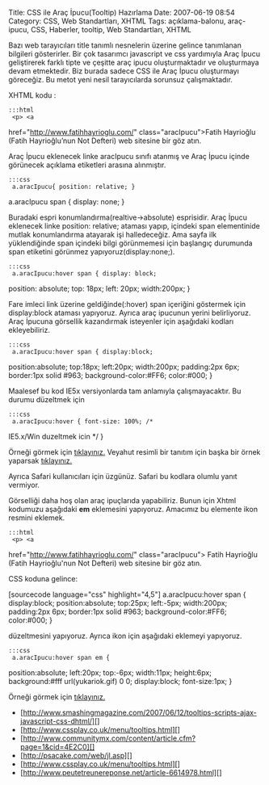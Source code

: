 Title: CSS ile Araç İpucu(Tooltip) Hazırlama
Date: 2007-06-19 08:54
Category: CSS, Web Standartları, XHTML
Tags: açıklama-balonu, araç-ipucu, CSS, Haberler, tooltip, Web Standartları, XHTML

Bazı web tarayıcıları title tanımlı nesnelerin üzerine gelince
tanımlanan bilgileri gösterirler. Bir çok tasarımcı javascript ve css
yardımıyla Araç İpucu geliştirerek farklı tipte ve çeşitte araç ipucu
oluşturmaktadır ve oluşturmaya devam etmektedir. Biz burada sadece CSS
ile Araç İpucu oluşturmayı göreceğiz. Bu metot yeni nesil tarayıcılarda
sorunsuz çalışmaktadır. <!--more-->

XHTML kodu :

	:::html
	 <p> <a
href="http://www.fatihhayrioglu.com/" class="aracIpucu">Fatih
Hayrioğlu<span> (Fatih Hayrioğlu’nun Not Defteri) </span></a> web
sitesine bir göz atın. </p> 

Araç İpucu eklenecek linke aracIpucu sınıfı atanmış ve Araç İpucu içinde
görünecek açıklama <span> etiketleri arasına alınmıştır.

	:::css
	 a.aracIpucu{ position: relative; }
a.aracIpucu span { display: none; } 

Buradaki espri konumlandırma(realtive->absolute) esprisidir. Araç İpucu
eklenecek linke position: relative; ataması yapıp, içindeki span
elementinide mutlak konumlandırma atayarak işi halledeceğiz. Ama sayfa
ilk yüklendiğinde span içindeki bilgi görünmemesi için başlangıç
durumunda span etiketini görünmez yapıyoruz(display:none;).

	:::css
	 a.aracIpucu:hover span { display: block;
position: absolute; top: 18px; left: 20px; width:200px; } 

Fare imleci link üzerine geldiğinde(:hover) span içeriğini göstermek
için display:block ataması yapıyoruz. Ayrıca araç ipucunun yerini
belirliyoruz. Araç İpucuna görsellik kazandırmak isteyenler için
aşağıdaki kodları ekleyebiliriz.

	:::css
	 a.aracIpucu:hover span { display:block;
position:absolute; top:18px; left:20px; width:200px; padding:2px 6px;
border:1px solid #963; background-color:#FF6; color:#000; }


Maalesef bu kod IE5x versiyonlarda tam anlamıyla çalışmayacaktır. Bu
durumu düzeltmek için

	:::css
	 a.aracIpucu:hover { font-size: 100%; /*
IE5.x/Win duzeltmek icin */ } 

Örneği görmek için [tıklayınız.][] Veyahut resimli bir tanıtım için
başka bir örnek yaparsak [tıklayınız.][1]

Ayrıca Safari kullanıcıları için üzgünüz. Safari bu kodlara olumlu yanıt
vermiyor.

Görselliği daha hoş olan araç ipuçlarıda yapabiliriz. Bunun için Xhtml
kodumuzu aşağıdaki **em** eklemesini yapıyoruz. Amacımız bu elemente
ikon resmini eklemek.

	:::html
	 <p> <a
href="http://www.fatihhayrioglu.com/" class="aracIpucu"> Fatih
Hayrioğlu<span><em></em> (Fatih Hayrioğlu'nun Not Defteri)
</span></a> web sitesine bir göz atın. </p> 

CSS koduna gelince:

[sourcecode language="css" highlight="4,5"] a.aracIpucu:hover span {
display:block; position:absolute; top:25px; left:-5px; width:200px;
padding:2px 6px; border:1px solid #963; background-color:#FF6;
color:#000; } 

düzeltmesini yapıyoruz. Ayrıca ikon için aşağıdaki eklemeyi yapıyoruz.

	:::css
	 a.aracIpucu:hover span em {
position:absolute; left:20px; top:-6px; width:11px; height:6px;
background:#fff url(yukariok.gif) 0 0; display:block; font-size:1px; }


Örneği görmek için [tıklayınız.][2]

-   [http://www.smashingmagazine.com/2007/06/12/tooltips-scripts-ajax-javascript-css-dhtml/][]
-   [http://www.cssplay.co.uk/menu/tooltips.html][]
-   [http://www.communitymx.com/content/article.cfm?page=1&cid=4E2C0][]
-   [http://psacake.com/web/jl.asp][]
-   [http://www.cssplay.co.uk/menu/tooltips.html][]
-   [http://www.peutetreunereponse.net/article-6614978.html][]

</p>

  [tıklayınız.]: /dokumanlar/arac_ipucu_1.html
  [1]: /dokumanlar/arac_ipucu_3.html
  [2]: /dokumanlar/arac_ipucu_2.html
  [http://www.smashingmagazine.com/2007/06/12/tooltips-scripts-ajax-javascript-css-dhtml/]:
    http://www.smashingmagazine.com/2007/06/12/tooltips-scripts-ajax-javascript-css-dhtml/
  [http://www.cssplay.co.uk/menu/tooltips.html]: http://www.cssplay.co.uk/menu/tooltips.html
  [http://www.communitymx.com/content/article.cfm?page=1&cid=4E2C0]: http://www.communitymx.com/content/article.cfm?page=1&cid=4E2C0
  [http://psacake.com/web/jl.asp]: http://psacake.com/web/jl.asp
  [http://www.peutetreunereponse.net/article-6614978.html]: http://www.peutetreunereponse.net/article-6614978.html
